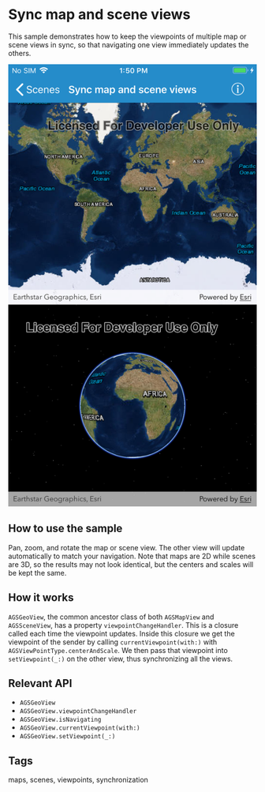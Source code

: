 # Sync map and scene views

This sample demonstrates how to keep the viewpoints of multiple map or scene views in sync, so that navigating one view immediately updates the others.

![](image1.png)

## How to use the sample

Pan, zoom, and rotate the map or scene view. The other view will update automatically to match your navigation. Note that maps are 2D while scenes are 3D, so the results may not look identical, but the centers and scales will be kept the same.

## How it works

`AGSGeoView`, the common ancestor class of both `AGSMapView` and `AGSSceneView`, has a property `viewpointChangeHandler`. This is a closure called each time the viewpoint updates. Inside this closure we get the viewpoint of the sender by calling `currentViewpoint(with:)` with `AGSViewPointType.centerAndScale`. We then pass that viewpoint into `setViewpoint(_:)` on the other view, thus synchronizing all the views.

## Relevant API

- `AGSGeoView`
- `AGSGeoView.viewpointChangeHandler`
- `AGSGeoView.isNavigating`
- `AGSGeoView.currentViewpoint(with:)`
- `AGSGeoView.setViewpoint(_:)`

## Tags

maps, scenes, viewpoints, synchronization